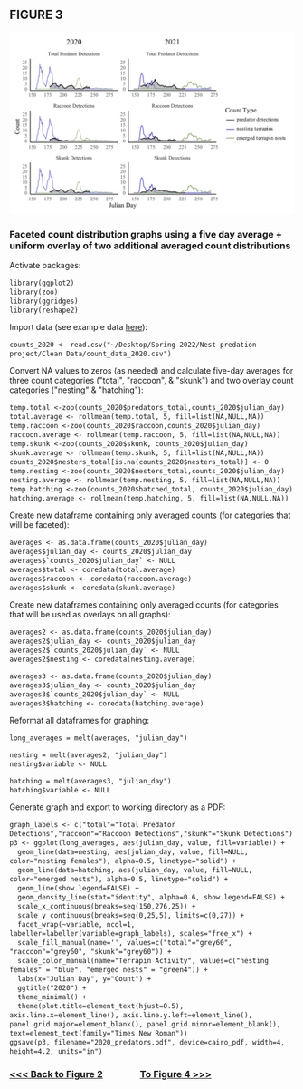 ## FIGURE 3

<img src="/Graphics/Figure_3.jpg" alt="Figure 2" width="900"/>

### Faceted count distribution graphs using a five day average + uniform overlay of two additional averaged count distributions

Activate packages:
```
library(ggplot2)
library(zoo)
library(ggridges)
library(reshape2)
```
Import data (see example data [here](https://github.com/tylerdevos/terrapin_nest_predation/blob/main/Data/count_data_2020.csv)):
```
counts_2020 <- read.csv("~/Desktop/Spring 2022/Nest predation project/Clean Data/count_data_2020.csv")
```
Convert NA values to zeros (as needed) and calculate five-day averages for three count categories ("total", "raccoon", & "skunk") and two overlay count categories ("nesting" & "hatching"):
```
temp.total <-zoo(counts_2020$predators_total,counts_2020$julian_day)
total.average <- rollmean(temp.total, 5, fill=list(NA,NULL,NA))
temp.raccoon <-zoo(counts_2020$raccoon,counts_2020$julian_day)
raccoon.average <- rollmean(temp.raccoon, 5, fill=list(NA,NULL,NA))
temp.skunk <-zoo(counts_2020$skunk, counts_2020$julian_day)
skunk.average <- rollmean(temp.skunk, 5, fill=list(NA,NULL,NA))
counts_2020$nesters_total[is.na(counts_2020$nesters_total)] <- 0
temp.nesting <-zoo(counts_2020$nesters_total,counts_2020$julian_day)
nesting.average <- rollmean(temp.nesting, 5, fill=list(NA,NULL,NA))
temp.hatching <-zoo(counts_2020$hatched_total, counts_2020$julian_day)
hatching.average <- rollmean(temp.hatching, 5, fill=list(NA,NULL,NA))
```
Create new dataframe containing only averaged counts (for categories that will be faceted):
```
averages <- as.data.frame(counts_2020$julian_day)
averages$julian_day <- counts_2020$julian_day
averages$`counts_2020$julian_day` <- NULL
averages$total <- coredata(total.average)
averages$raccoon <- coredata(raccoon.average)
averages$skunk <- coredata(skunk.average)
```
Create new dataframes containing only averaged counts (for categories that will be used as overlays on all graphs):
```
averages2 <- as.data.frame(counts_2020$julian_day)
averages2$julian_day <- counts_2020$julian_day
averages2$`counts_2020$julian_day` <- NULL
averages2$nesting <- coredata(nesting.average)
```
```
averages3 <- as.data.frame(counts_2020$julian_day)
averages3$julian_day <- counts_2020$julian_day
averages3$`counts_2020$julian_day` <- NULL
averages3$hatching <- coredata(hatching.average)
```
Reformat all dataframes for graphing:
```
long_averages = melt(averages, "julian_day")
```
```
nesting = melt(averages2, "julian_day")
nesting$variable <- NULL
```
```
hatching = melt(averages3, "julian_day")
hatching$variable <- NULL
```
Generate graph and export to working directory as a PDF:
```
graph_labels <- c("total"="Total Predator Detections","raccoon"="Raccoon Detections","skunk"="Skunk Detections")
p3 <- ggplot(long_averages, aes(julian_day, value, fill=variable)) +
  geom_line(data=nesting, aes(julian_day, value, fill=NULL, color="nesting females"), alpha=0.5, linetype="solid") +
  geom_line(data=hatching, aes(julian_day, value, fill=NULL, color="emerged nests"), alpha=0.5, linetype="solid") +
  geom_line(show.legend=FALSE) +
  geom_density_line(stat="identity", alpha=0.6, show.legend=FALSE) +
  scale_x_continuous(breaks=seq(150,276,25)) +
  scale_y_continuous(breaks=seq(0,25,5), limits=c(0,27)) +
  facet_wrap(~variable, ncol=1, labeller=labeller(variable=graph_labels), scales="free_x") +
  scale_fill_manual(name='', values=c("total"="grey60", "raccoon"="grey60", "skunk"="grey60")) +
  scale_color_manual(name="Terrapin Activity", values=c("nesting females" = "blue", "emerged nests" = "green4")) +
  labs(x="Julian Day", y="Count") +
  ggtitle("2020") +
  theme_minimal() +
  theme(plot.title=element_text(hjust=0.5), axis.line.x=element_line(), axis.line.y.left=element_line(), panel.grid.major=element_blank(), panel.grid.minor=element_blank(), text=element_text(family="Times New Roman"))
ggsave(p3, filename="2020_predators.pdf", device=cairo_pdf, width=4, height=4.2, units="in")
```
### [<<< Back to Figure 2](https://github.com/tylerdevos/terrapin_nest_predation/blob/main/Figure_2.md) &nbsp; &nbsp; &nbsp; &nbsp; &nbsp; &nbsp; &nbsp; &nbsp; [To Figure 4 >>>](https://github.com/tylerdevos/terrapin_nest_predation/blob/main/Figure_4.md)
